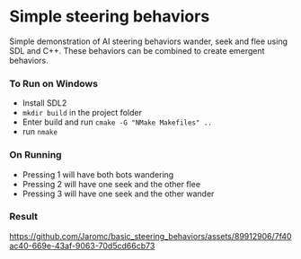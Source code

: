 # Simple steering behaviors #

Simple demonstration of AI steering behaviors wander, seek and flee using SDL and C++. These behaviors can be combined to create emergent behaviors.

### To Run on Windows ###

* Install SDL2
* ```mkdir build``` in the project folder
* Enter build and run ```cmake -G "NMake Makefiles" ..```
* run ```nmake```

### On Running ###

* Pressing 1 will have both bots wandering
* Pressing 2 will have one seek and the other flee
* Pressing 3 will have one seek and the other wander

### Result ###
https://github.com/Jaromc/basic_steering_behaviors/assets/89912906/7f40ac40-669e-43af-9063-70d5cd66cb73


